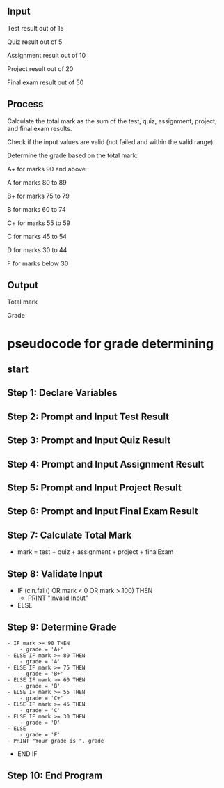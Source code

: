 ## Input
Test result out of 15

Quiz result out of 5

Assignment result out of 10

Project result out of 20

Final exam result out of 50

## Process

Calculate the total mark as the sum of the test, quiz, assignment, project, and final exam results.

Check if the input values are valid (not failed and within the valid range).

Determine the grade based on the total mark:

A+ for marks 90 and above

A for marks 80 to 89

B+ for marks 75 to 79

B for marks 60 to 74

C+ for marks 55 to 59

C for marks 45 to 54

D for marks 30 to 44

F for marks below 30

## Output
Total mark

Grade
# pseudocode for grade determining

## start

## Step 1: Declare Variables


## Step 2: Prompt and Input Test Result

## Step 3: Prompt and Input Quiz Result

## Step 4: Prompt and Input Assignment Result

## Step 5: Prompt and Input Project Result


## Step 6: Prompt and Input Final Exam Result


## Step 7: Calculate Total Mark
- mark = test + quiz + assignment + project + finalExam

## Step 8: Validate Input
- IF (cin.fail() OR mark < 0 OR mark > 100) THEN
    - PRINT "Invalid Input"
- ELSE

## Step 9: Determine Grade
    - IF mark >= 90 THEN
        - grade = 'A+'
    - ELSE IF mark >= 80 THEN
        - grade = 'A'
    - ELSE IF mark >= 75 THEN
        - grade = 'B+'
    - ELSE IF mark >= 60 THEN
        - grade = 'B'
    - ELSE IF mark >= 55 THEN
        - grade = 'C+'
    - ELSE IF mark >= 45 THEN
        - grade = 'C'
    - ELSE IF mark >= 30 THEN
        - grade = 'D'
    - ELSE
        - grade = 'F'
    - PRINT "Your grade is ", grade
- END IF

## Step 10: End Program
